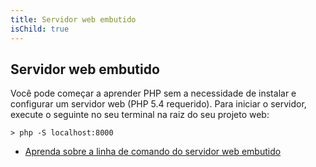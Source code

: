 ```yaml
---
title: Servidor web embutido
isChild: true
---
```


## Servidor web embutido

Você pode começar a aprender PHP sem a necessidade de instalar e configurar um servidor web (PHP 5.4 requerido). Para
iniciar o servidor, execute o seguinte no seu terminal na raiz do seu projeto web:

    > php -S localhost:8000

* [Aprenda sobre a linha de comando do servidor web embutido][cli-server]

[cli-server]: http://www.php.net/manual/en/features.commandline.webserver.php

